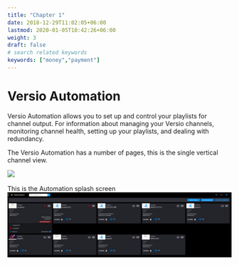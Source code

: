 ```yaml
---
title: "Chapter 1"
date: 2018-12-29T11:02:05+06:00
lastmod: 2020-01-05T10:42:26+06:00
weight: 3
draft: false
# search related keywords
keywords: ["money","payment"]
---
```


# Versio Automation 
Versio  Automation  allows  you  to  set  up  and  control  your playlists  for  channel output. For information about  managing  your Versio  channels,  monitoring  channel health, setting  up  your playlists,  and  dealing with redundancy.

The Versio Automation has a number of pages, this is the single vertical channel view. 

![](attachments/Pasted%20image%2020210804150334.png)

This is the Automation splash screen 
![](Pasted%20image%2020210811144157.png)
